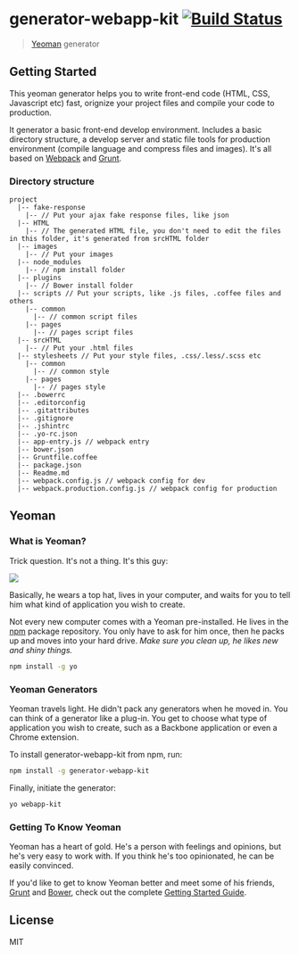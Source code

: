 # generator-webapp-kit [![Build Status](https://secure.travis-ci.org/fordlee404/generator-webapp-kit.png?branch=master)](https://travis-ci.org/fordlee404/generator-webapp-kit)

> [Yeoman](http://yeoman.io) generator

## Getting Started

This yeoman generator helps you to write front-end code (HTML, CSS, Javascript etc) fast, orignize your project files and compile your code to production.

It generator a basic front-end develop environment. Includes a basic directory structure, a develop server and static file tools for production environment (compile language and compress files and images). It's all based on [Webpack](http://webpack.github.io) and [Grunt](http://gruntjs.com).

### Directory structure

```
project
  |-- fake-response
    |-- // Put your ajax fake response files, like json
  |-- HTML
    |-- // The generated HTML file, you don't need to edit the files in this folder, it's generated from srcHTML folder
  |-- images
    |-- // Put your images
  |-- node_modules
    |-- // npm install folder
  |-- plugins
    |-- // Bower install folder
  |-- scripts // Put your scripts, like .js files, .coffee files and others
    |-- common
      |-- // common script files
    |-- pages
      |-- // pages script files
  |-- srcHTML
    |-- // Put your .html files
  |-- stylesheets // Put your style files, .css/.less/.scss etc
    |-- common
      |-- // common style
    |-- pages
      |-- // pages style
  |-- .bowerrc
  |-- .editorconfig
  |-- .gitattributes
  |-- .gitignore
  |-- .jshintrc
  |-- .yo-rc.json
  |-- app-entry.js // webpack entry
  |-- bower.json
  |-- Gruntfile.coffee
  |-- package.json
  |-- Readme.md
  |-- webpack.config.js // webpack config for dev
  |-- webpack.production.config.js // webpack config for production
```

## Yeoman

### What is Yeoman?

Trick question. It's not a thing. It's this guy:

![](http://i.imgur.com/JHaAlBJ.png)

Basically, he wears a top hat, lives in your computer, and waits for you to tell him what kind of application you wish to create.

Not every new computer comes with a Yeoman pre-installed. He lives in the [npm](https://npmjs.org) package repository. You only have to ask for him once, then he packs up and moves into your hard drive. *Make sure you clean up, he likes new and shiny things.*

```bash
npm install -g yo
```

### Yeoman Generators

Yeoman travels light. He didn't pack any generators when he moved in. You can think of a generator like a plug-in. You get to choose what type of application you wish to create, such as a Backbone application or even a Chrome extension.

To install generator-webapp-kit from npm, run:

```bash
npm install -g generator-webapp-kit
```

Finally, initiate the generator:

```bash
yo webapp-kit
```

### Getting To Know Yeoman

Yeoman has a heart of gold. He's a person with feelings and opinions, but he's very easy to work with. If you think he's too opinionated, he can be easily convinced.

If you'd like to get to know Yeoman better and meet some of his friends, [Grunt](http://gruntjs.com) and [Bower](http://bower.io), check out the complete [Getting Started Guide](https://github.com/yeoman/yeoman/wiki/Getting-Started).


## License

MIT
